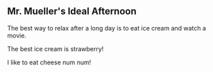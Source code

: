 ## Mr. Mueller's Ideal Afternoon

The best way to relax after a long day is to eat ice cream and watch a movie.

The best ice cream is strawberry!

I like to eat cheese num num!
